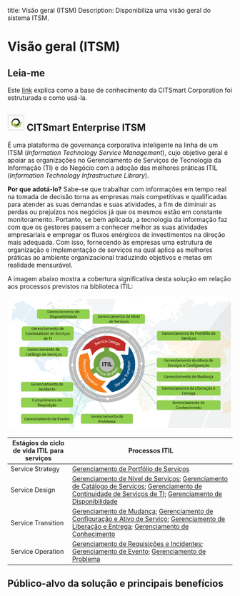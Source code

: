 title:  Visão geral (ITSM)
Description: Disponibiliza uma visão geral do sistema ITSM. 
# Visão geral (ITSM)

Leia-me
---------

Este [link][1] explica como a base de conhecimento da CITSmart Corporation foi estruturada e como usá-la.


![simbolo](images/simb-cits.jpg) CITSmart Enterprise ITSM
------------------------------------------------------------

É uma plataforma de governança corporativa inteligente na linha de um ITSM (*Information Technology Service Management*), cujo 
objetivo geral é apoiar as organizações no Gerenciamento de Serviços de Tecnologia da Informação (TI) e do Negócio com a adoção 
das melhores práticas ITIL (*Information Technology Infrastructure Library*).

**Por que adotá-lo?** Sabe-se que trabalhar com informações em tempo real na tomada de decisão torna as empresas mais 
competitivas e qualificadas para atender as suas demandas e suas atividades, a fim de diminuir as perdas ou prejuízos nos 
negócios já que os mesmos estão em constante monitoramento. Portanto, se bem aplicada, a tecnologia da informação faz com que os 
gestores passem a conhecer melhor as suas atividades empresariais e empregar os fluxos enérgicos de investimentos na direção mais 
adequada. Com isso, fornecendo às empresas uma estrutura de organização e implementação de serviços na qual aplica as melhores 
práticas ao ambiente organizacional traduzindo objetivos e metas em realidade mensurável.

A imagem abaixo mostra a cobertura significativa desta solução em relação aos processos previstos na biblioteca ITIL:

![visão](images/visa-geral.img1.jpg)

| **Estágios do ciclo de vida ITIL para serviços** | **Processos ITIL**                                                                                                                                               |
|----------------------------------------------|--------------------------------------------------------------------------------------------------------------------------------------------------------------|
| Service Strategy                             | [Gerenciamento de Portfólio de Serviços][2]                                                                                                                      |
| Service Design                               | [Gerenciamento de Nível de Serviços][3]; [Gerenciamento de Catálogo de Serviços][4]; [Gerenciamento de Continuidade de Serviços de TI][5]; [Gerenciamento de Disponibilidade][6] |
| Service Transition                           | [Gerenciamento de Mudança][7]; [Gerenciamento de Configuração e Ativo de Serviço][8]; [Gerenciamento de Liberação e Entrega][9]; [Gerenciamento de Conhecimento][10]              |
| Service Operation                            | [Gerenciamento de Requisições e Incidentes][11]; [Gerenciamento de Evento][12]; [Gerenciamento de Problema][13]                                                               |


Público-alvo da solução e principais benefícios
---------------------------------------------------








































[1]:/pt-br/citsmart-platform-7/processes/knowledge/understanding-knowledge-base.html
[2]:/pt-br/citsmart-platform-7/processes/portfolio-and-catalog/overview.html
[3]:/pt-br/citsmart-platform-7/processes/service-level/overview.html
[4]:/pt-br/citsmart-platform-7/processes/portfolio-and-catalog/overview.html
[5]:/pt-br/citsmart-platform-7/processes/continuity/overview.html
[6]:/pt-br/citsmart-platform-7/processes/availability/overview.html
[7]:/pt-br/citsmart-platform-7/processes/change/overview.html
[8]:/pt-br/citsmart-platform-7/processes/configuration/overview.html
[9]:/pt-br/citsmart-platform-7/processes/release/overview.html
[10]:/pt-br/citsmart-platform-7/processes/knowledge/overview.html
[11]:/pt-br/citsmart-platform-7/processes/tickets/overview.ht
[12]:/pt-br/citsmart-platform-7/processes/event/overview.html
[13]:/pt-br/citsmart-platform-7/processes/problem/overview.html

